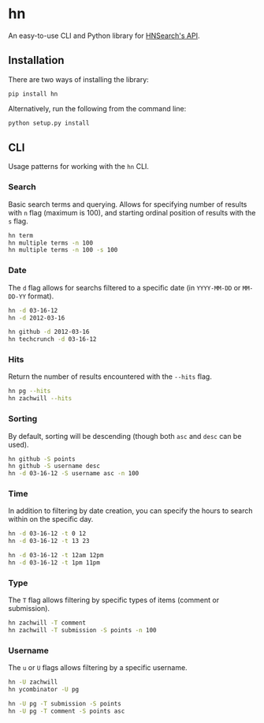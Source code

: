 hn
==

An easy-to-use CLI and Python library for [HNSearch's
API](http://www.hnsearch.com/api).


Installation
------------

There are two ways of installing the library:

```
pip install hn
```

Alternatively, run the following from the command line:

```bash
python setup.py install
```


CLI
-----

Usage patterns for working with the `hn` CLI.

### Search

Basic search terms and querying. Allows for specifying number of results
with `n` flag (maximum is 100), and starting ordinal position of results
with the `s` flag.

```bash
hn term
hn multiple terms -n 100
hn multiple terms -n 100 -s 100
```

### Date

The `d` flag allows for searchs filtered to a specific date (in
`YYYY-MM-DD` or `MM-DD-YY` format).

```bash
hn -d 03-16-12
hn -d 2012-03-16

hn github -d 2012-03-16
hn techcrunch -d 03-16-12
```


### Hits

Return the number of results encountered with the `--hits` flag.

```bash
hn pg --hits
hn zachwill --hits
```

### Sorting

By default, sorting will be descending (though both `asc` and `desc` can
be used).

```bash
hn github -S points
hn github -S username desc
hn -d 03-16-12 -S username asc -n 100
```

### Time

In addition to filtering by date creation, you can specify the hours to
search within on the specific day.

```bash
hn -d 03-16-12 -t 0 12
hn -d 03-16-12 -t 13 23

hn -d 03-16-12 -t 12am 12pm
hn -d 03-16-12 -t 1pm 11pm
```

### Type

The `T` flag allows filtering by specific types of items (comment or
submission).

```bash
hn zachwill -T comment
hn zachwill -T submission -S points -n 100
```

### Username

The `u` or `U` flags allows filtering by a specific username.

```bash
hn -U zachwill
hn ycombinator -U pg

hn -U pg -T submission -S points
hn -U pg -T comment -S points asc
```
